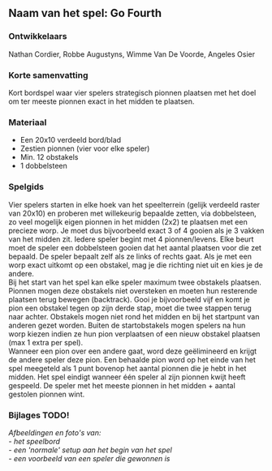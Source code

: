 ## Naam van het spel: Go Fourth

### Ontwikkelaars

Nathan Cordier, Robbe Augustyns, Wimme Van De Voorde, Angeles Osier

### Korte samenvatting
Kort bordspel waar vier spelers strategisch pionnen plaatsen met het doel om ter meeste pionnen exact in het midden te plaatsen. 

### Materiaal

* Een 20x10 verdeeld bord/blad
* Zestien pionnen (vier voor elke speler)
* Min. 12 obstakels
* 1 dobbelsteen

### Spelgids

Vier spelers starten in elke hoek van het speelterrein (gelijk verdeeld raster van 20x10) en proberen met willekeurig bepaalde zetten, via dobbelsteen, zo veel mogelijk eigen pionnen in het midden (2x2) te plaatsen met een precieze worp. Je moet dus bijvoorbeeld exact 3 of 4 gooien als je 3 vakken van het midden zit. Iedere speler begint met 4 pionnen/levens. Elke beurt moet de speler een dobbelsteen gooien dat het aantal plaatsen voor die zet bepaald. De speler bepaalt zelf als ze links of rechts gaat. Als je met een worp exact uitkomt op een obstakel, mag je die richting niet uit en kies je de andere. <br>
Bij het start van het spel kan elke speler maximum twee obstakels plaatsen. Pionnen mogen deze obstakels niet oversteken en moeten hun resterende plaatsen terug bewegen (backtrack). Gooi je bijvoorbeeld vijf en komt je pion een obstakel tegen op zijn derde stap, moet die twee stappen terug naar achter. Obstakels mogen niet rond het midden en bij het startpunt van anderen gezet worden. Buiten de startobstakels mogen spelers na hun worp kiezen indien ze hun pion verplaatsen of een nieuw obstakel plaatsen (max 1 extra per spel). <br> Wanneer een pion over een andere gaat, word deze geëlimineerd en krijgt de andere speler deze pion. Een behaalde pion word op het einde van het spel meegeteld als 1 punt bovenop het aantal pionnen die je hebt in het midden. Het spel eindigt wanneer één speler al zijn pionnen kwijt heeft gespeeld. De speler met het meeste pionnen in het midden + aantal gestolen pionnen wint.

### Bijlages TODO!

_Afbeeldingen en foto's van:_ \
_- het speelbord_\
_- een 'normale' setup aan het begin van het spel_\
_- een voorbeeld van een speler die gewonnen is_
